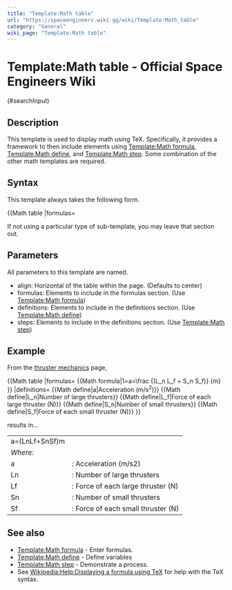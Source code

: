 ```yaml
---
title: "Template:Math table"
url: "https://spaceengineers.wiki.gg/wiki/Template:Math_table"
category: "General"
wiki_page: "Template:Math table"
---
```


# Template:Math table - Official Space Engineers Wiki

(#searchInput)

## Description

This template is used to display math using TeX. Specifically, it provides a framework to then include elements using [Template:Math formula](https://spaceengineers.wiki.gg/wiki/Template:Math_formula "Template:Math formula"), [Template:Math define](https://spaceengineers.wiki.gg/wiki/Template:Math_define "Template:Math define"), and [Template:Math step](https://spaceengineers.wiki.gg/wiki/Template:Math_step "Template:Math step"). Some combination of the other math templates are required.

## Syntax

This template always takes the following form.

{{Math table
|formulas=
<Math formula templates>
|definitions=
<Math define templates>
|steps=
<Math step templates>
}}

If not using a particular type of sub-template, you may leave that section out.

## Parameters

All parameters to this template are named.

*   align: Horizontal of the table within the page. (Defaults to center)
*   formulas: Elements to include in the formulas section. (Use [Template:Math formula](https://spaceengineers.wiki.gg/wiki/Template:Math_formula "Template:Math formula"))
*   definitions: Elements to include in the definitions section. (Use [Template:Math define](https://spaceengineers.wiki.gg/wiki/Template:Math_define "Template:Math define"))
*   steps: Elements to include in the definitions section. (Use [Template:Math step](https://spaceengineers.wiki.gg/wiki/Template:Math_step "Template:Math step"))

## Example

From the [thruster mechanics](https://spaceengineers.wiki.gg/wiki/Thruster_mechanics "Thruster mechanics") page,

{{Math table
|formulas=
{{Math formula|1=a=\\frac {(L\_n L\_f + S\_n S\_f)} {m} }}
|definitions=
{{Math define|a|Acceleration (m/s<sup>2</sup>)}}
{{Math define|L\_n|Number of large thrusters}}
{{Math define|L\_f|Force of each large thruster (N)}}
{{Math define|S\_n|Number of small thrusters}}
{{Math define|S\_f|Force of each small thruster (N)}}
}}

results in...

|     |     |
| --- | --- |
| a\=(LnLf+SnSf)m |     |
| _Where:_ |     |
| a   | : Acceleration (m/s2) |
| Ln  | : Number of large thrusters |
| Lf  | : Force of each large thruster (N) |
| Sn  | : Number of small thrusters |
| Sf  | : Force of each small thruster (N) |

## See also

*   [Template:Math formula](https://spaceengineers.wiki.gg/wiki/Template:Math_formula "Template:Math formula") - Enter formulas.
*   [Template:Math define](https://spaceengineers.wiki.gg/wiki/Template:Math_define "Template:Math define") - Define variables
*   [Template:Math step](https://spaceengineers.wiki.gg/wiki/Template:Math_step "Template:Math step") - Demonstrate a process.
*   See [Wikipedia:Help:Displaying a formula using TeX](https://en.wikipedia.org/wiki/Help:Displaying_a_formula#Formatting_using_TeX "wikipedia:Help:Displaying a formula") for help with the TeX syntax.